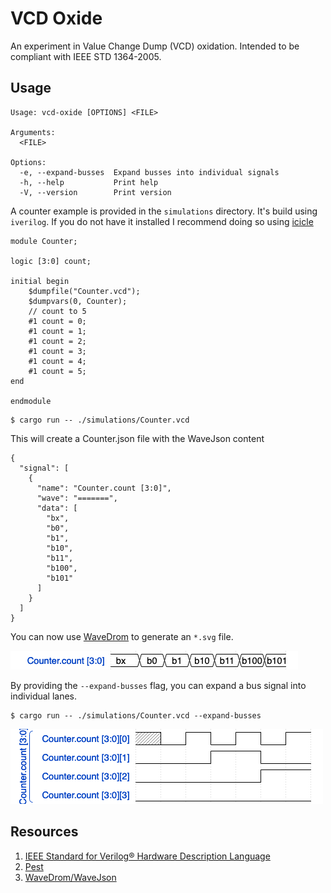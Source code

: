 # VCD Oxide

An experiment in Value Change Dump (VCD) oxidation. Intended to be compliant with IEEE STD 1364-2005.

## Usage

```
Usage: vcd-oxide [OPTIONS] <FILE>

Arguments:
  <FILE>  

Options:
  -e, --expand-busses  Expand busses into individual signals
  -h, --help           Print help
  -V, --version        Print version
```

A counter example is provided in the `simulations` directory. It's build using `iverilog`. 
If you do not have it installed I recommend doing so using [icicle](https://github.com/nishtahir/icicle)

```
module Counter;

logic [3:0] count;

initial begin
    $dumpfile("Counter.vcd");
    $dumpvars(0, Counter);
    // count to 5
    #1 count = 0;
    #1 count = 1;
    #1 count = 2;
    #1 count = 3;
    #1 count = 4;
    #1 count = 5;
end

endmodule
```

```
$ cargo run -- ./simulations/Counter.vcd
```

This will create a Counter.json file with the WaveJson content

```
{
  "signal": [
    {
      "name": "Counter.count [3:0]",
      "wave": "=======",
      "data": [
        "bx",
        "b0",
        "b1",
        "b10",
        "b11",
        "b100",
        "b101"
      ]
    }
  ]
}
```

You can now use [WaveDrom](https://wavedrom.com/editor.html?%7B%0A%20%20%22signal%22%3A%20%5B%0A%20%20%20%20%7B%0A%20%20%20%20%20%20%22name%22%3A%20%22Counter.count%20%5B3%3A0%5D%22%2C%0A%20%20%20%20%20%20%22wave%22%3A%20%22%3D%3D%3D%3D%3D%3D%3D%22%2C%0A%20%20%20%20%20%20%22data%22%3A%20%5B%0A%20%20%20%20%20%20%20%20%22bx%22%2C%0A%20%20%20%20%20%20%20%20%22b0%22%2C%0A%20%20%20%20%20%20%20%20%22b1%22%2C%0A%20%20%20%20%20%20%20%20%22b10%22%2C%0A%20%20%20%20%20%20%20%20%22b11%22%2C%0A%20%20%20%20%20%20%20%20%22b100%22%2C%0A%20%20%20%20%20%20%20%20%22b101%22%0A%20%20%20%20%20%20%5D%0A%20%20%20%20%7D%0A%20%20%5D%0A%7D) to generate an `*.svg` file.

![counter.svg](./assets/counter.png)

By providing the `--expand-busses` flag, you can expand a bus signal into individual lanes.

```
$ cargo run -- ./simulations/Counter.vcd --expand-busses
```

![counter-expanded.svg](./assets/counter-expanded.png)



## Resources
1. [IEEE Standard for Verilog® Hardware Description Language](https://ieeexplore.ieee.org/document/1620780)
2. [Pest](https://pest.rs/)
3. [WaveDrom/WaveJson](https://wavedrom.com/tutorial.html)